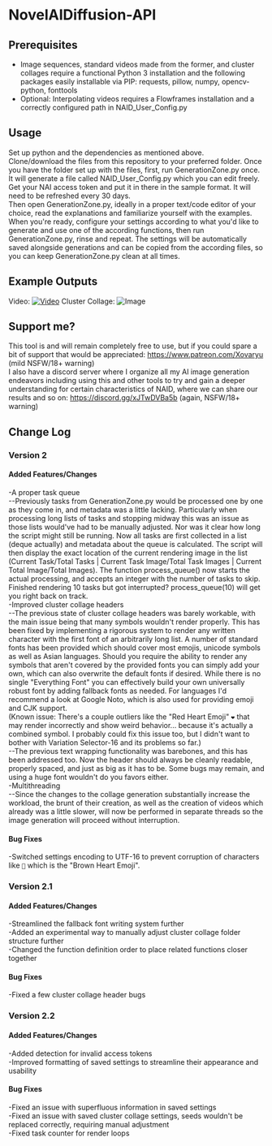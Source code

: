 # NovelAIDiffusion-API

## Prerequisites
- Image sequences, standard videos made from the former, and cluster collages require a functional Python 3 installation and the following packages easily installable via PIP: requests, pillow, numpy, opencv-python, fonttools
- Optional: Interpolating videos requires a Flowframes installation and a correctly configured path in NAID_User_Config.py

## Usage
Set up python and the dependencies as mentioned above.  
Clone/download the files from this repository to your preferred folder.
Once you have the folder set up with the files, first, run GenerationZone.py once. It will generate a file called NAID_User_Config.py which you can edit freely. Get your NAI access token and put it in there in the sample format. It will need to be refreshed every 30 days.  
Then open GenerationZone.py, ideally in a proper text/code editor of your choice, read the explanations and familiarize yourself with the examples.  
When you're ready, configure your settings according to what you'd like to generate and use one of the according functions, then run GenerationZone.py, rinse and repeat. The settings will be automatically saved alongside generations and can be copied from the according files, so you can keep GenerationZone.py clean at all times.

## Example Outputs
Video:
[![Video](https://img.youtube.com/vi/XZLiKBt1J_I/maxresdefault.jpg)](https://www.youtube.com/watch?v=XZLiKBt1J_I)
Cluster Collage:
![Image](https://cdn.discordapp.com/attachments/1046077477753196594/1069206800605384774/ExampleKitsunePromptStabGH_CollageClusterk_euler_ancestral.jpg)

## Support me?
This tool is and will remain completely free to use, but if you could spare a bit of support that would be appreciated: https://www.patreon.com/Xovaryu (mild NSFW/18+ warning)  
I also have a discord server where I organize all my AI image generation endeavors including using this and other tools to try and gain a deeper understanding for certain characteristics of NAID, where we can share our results and so on: https://discord.gg/xJTwDVBa5b (again, NSFW/18+ warning)

## Change Log
### Version 2
#### Added Features/Changes
-A proper task queue  
--Previously tasks from GenerationZone.py would be processed one by one as they come in, and metadata was a little lacking. Particularly when processing long lists of tasks and stopping midway this was an issue as those lists would've had to be manually adjusted. Nor was it clear how long the script might still be running. Now all tasks are first collected in a list (deque actually) and metadata about the queue is calculated. The script will then display the exact location of the current rendering image in the list (Current Task/Total Tasks | Current Task Image/Total Task Images | Current Total Image/Total Images). The function process_queue() now starts the actual processing, and accepts an integer with the number of tasks to skip. Finished rendering 10 tasks but got interrupted? process_queue(10) will get you right back on track.  
-Improved cluster collage headers  
--The previous state of cluster collage headers was barely workable, with the main issue being that many symbols wouldn't render properly. This has been fixed by implementing a rigorous system to render any written character with the first font of an arbitrarily long list. A number of standard fonts has been provided which should cover most emojis, unicode symbols as well as Asian languages. Should you require the ability to render any symbols that aren't covered by the provided fonts you can simply add your own, which can also overwrite the default fonts if desired. While there is no single "Everything Font" you can effectively build your own universally robust font by adding fallback fonts as needed. For languages I'd recommend a look at Google Noto, which is also used for providing emoji and CJK support.  
(Known issue: There's a couple outliers like the "Red Heart Emoji" `❤️` that may render incorrectly and show weird behavior... because it's actually a combined symbol. I probably could fix this issue too, but I didn't want to bother with Variation Selector-16 and its problems so far.)  
--The previous text wrapping functionality was barebones, and this has been addressed too. Now the header should always be cleanly readable, properly spaced, and just as big as it has to be. Some bugs may remain, and using a huge font wouldn't do you favors either.  
-Multithreading  
--Since the changes to the collage generation substantially increase the workload, the brunt of their creation, as well as the creation of videos which already was a little slower, will now be performed in separate threads so the image generation will proceed without interruption.  
#### Bug Fixes
-Switched settings encoding to UTF-16 to prevent corruption of characters like `🤎` which is the "Brown Heart Emoji".

### Version 2.1
#### Added Features/Changes
-Streamlined the fallback font writing system further  
-Added an experimental way to manually adjust cluster collage folder structure further  
-Changed the function definition order to place related functions closer together  
#### Bug Fixes
-Fixed a few cluster collage header bugs

### Version 2.2
#### Added Features/Changes
-Added detection for invalid access tokens  
-Improved formatting of saved settings to streamline their appearance and usability  
#### Bug Fixes
-Fixed an issue with superfluous information in saved settings  
-Fixed an issue with saved cluster collage settings, seeds wouldn't be replaced correctly, requiring manual adjustment  
-Fixed task counter for render loops  
